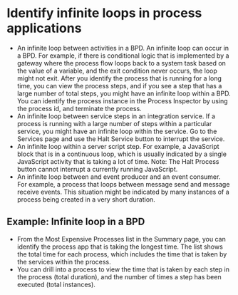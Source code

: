 # Identify infinite loops in process applications

- An infinite loop between activities in a BPD. An infinite loop
can occur in a BPD. For example, if there is conditional logic that
is implemented by a gateway where the process flow loops back to a
system task based on the value of a variable, and the exit condition
never occurs, the loop might not exit. After you identify the process
that is running for a long time, you can view the process steps, and
if you see a step that has a large number of total steps, you might
have an infinite loop within a BPD. You can identify the process instance
in the Process Inspector by using the process
id, and terminate the process.
- An infinite loop between service steps in an integration service.
If a process is running with a large number of steps within a particular
service, you might have an infinite loop within the service. Go to
the Services page and use the Halt
Service button to interrupt the service.
- An infinite loop within a server script step. For example, a JavaScript
block that is in a continuous loop, which is  usually indicated by
a single JavaScript activity that is taking a lot of time. Note: The Halt
Process button cannot interrupt a currently running JavaScript.
- An infinite loop between and event producer and an event consumer.
For example, a process that loops between message send and message
receive events. This situation might be indicated by many instances
of a process being created in a very short duration.

## Example: Infinite loop in a BPD

- From the Most Expensive Processes list
in the Summary page, you can identify the process
app that is taking the longest time. The list shows the total time
for each process, which includes the time that is taken by the services
within the process.
- You can drill into a process to view the time that is taken by
each step in the process (total duration), and the number of times
a step has been executed (total instances).

<!-- image -->

<!-- image -->

<!-- image -->